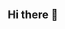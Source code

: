 ## Hi there 👋

<!--
Student of Duke Kunshan University
Intended Major: Computer Science
I'm learning: Python/Machine Learning/C++
-->
